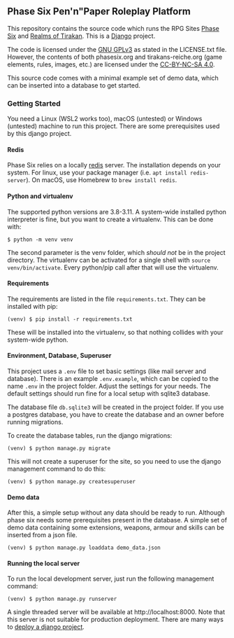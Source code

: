 ## Phase Six Pen'n"Paper Roleplay Platform

This repository contains the source code which runs the RPG Sites [Phase Six](https://phasesix.org/) and [Realms of Tirakan](https://tirakans-reiche.de/). This is a [Django](https://www.djangoproject.com/) project.

The code is licensed under the [GNU GPLv3](https://www.gnu.org/licenses/gpl-3.0.en.html) as stated in the LICENSE.txt file. However, the contents of both phasesix.org and tirakans-reiche.org (game elements, rules, images, etc.) are licensed under the [CC-BY-NC-SA 4.0](https://creativecommons.org/licenses/by-nc-sa/4.0/).

This source code comes with a minimal example set of demo data, which can be inserted into a database to get started.

### Getting Started

You need a Linux (WSL2 works too), macOS (untested) or Windows (untested) machine to run this project. There are some prerequisites used by this django project.

#### Redis

Phase Six relies on a locally [redis](https://redis.io/) server. The installation depends on your system. For linux, use your package manager (i.e. `apt install redis-server`). On macOS, use Homebrew to `brew install redis`.

#### Python and virtualenv

The supported python versions are 3.8-3.11. A system-wide installed python interpreter is fine, but you want to create a virtualenv. This can be done with:

```shell
$ python -m venv venv
```

The second parameter is the venv folder, which *should not* be in the project directory. The virtualenv can be activated for a single shell with `source venv/bin/activate`. Every python/pip call after that will use the virtualenv.

#### Requirements

The requirements are listed in the file `requirements.txt`. They can be installed with pip:

```shell
(venv) $ pip install -r requirements.txt
```

These will be installed into the virtualenv, so that nothing collides with your system-wide python.

#### Environment, Database, Superuser

This project uses a `.env` file to set basic settings (like mail server and database). There is an example `.env.example`, which can be copied to the name `.env` in the project folder. Adjust the settings for your needs. The default settings should run fine for a local setup with sqlite3 database.

The database file `db.sqlite3` will be created in the project folder. If you use a postgres database, you have to create the database and an owner before running migrations.

To create the database tables, run the django migrations:

```shell
(venv) $ python manage.py migrate
```

This will not create a superuser for the site, so you need to use the django management command to do this:

```shell
(venv) $ python manage.py createsuperuser
```

#### Demo data

After this, a simple setup without any data should be ready to run. Although phase six needs some prerequisites present in the database. A simple set of demo data containing some extensions, weapons, armour and skills can be inserted from a json file.

```shell
(venv) $ python manage.py loaddata demo_data.json
```

#### Running the local server

To run the local development server, just run the following management command:

```shell
(venv) $ python manage.py runserver
```

A single threaded server will be available at http://localhost:8000. Note that this server is not suitable for production deployment. There are many ways to [deploy a django project](https://docs.djangoproject.com/en/4.2/howto/deployment/).

